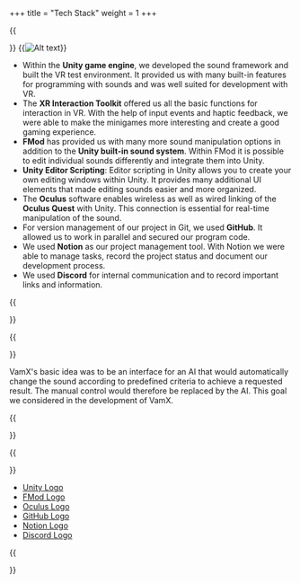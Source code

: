 +++
title = "Tech Stack"
weight = 1
+++

{{<section title="Tech Stack">}}
{{<image src="logos.png" alt="Alt text">}}

* Within the **Unity game engine**, we developed the sound framework and built the VR test environment. It provided us with many built-in features for programming with sounds and was well suited for development with VR.
* The **XR Interaction Toolkit** offered us all the basic functions for interaction in VR. With the help of input events and haptic feedback, we were able to make the minigames more interesting and create a good gaming experience.
* **FMod** has provided us with many more sound manipulation options in addition to the **Unity built-in sound system**. Within FMod it is possible to edit individual sounds differently and integrate them into Unity.
* **Unity Editor Scripting**: Editor scripting in Unity allows you to create your own editing windows within Unity. It provides many additional UI elements that made editing sounds easier and more organized.
* The **Oculus** software enables wireless as well as wired linking of the **Oculus Quest** with Unity. This connection is essential for real-time manipulation of the sound.
* For version management of our project in Git, we used **GitHub**. It allowed us to work in parallel and secured our program code.
* We used **Notion** as our project management tool. With Notion we were able to manage tasks, record the project status and document our development process.
* We used **Discord** for internal communication and to record important links and information.


{{</section>}}

{{<section title="Future">}}

VamX's basic idea was to be an interface for an AI that would automatically change the sound according to predefined criteria to achieve a requested result. The manual control would therefore be replaced by the AI. This goal we considered in the development of VamX.


{{</section>}}



{{<section title="Sources">}}

* [Unity Logo](https://www.versluis.com/wp-content/uploads/2019/09/Unity-Icon-Square.png)
* [FMod Logo](https://documentation.help/FMOD-Ex/logo.png)
* [Oculus Logo](https://aeroventure.org/wp-content/uploads/2019/08/20180920-oculus-rift-logo-1024x831.png)
* [GitHub Logo](https://pngimg.com/uploads/github/github_PNG20.png)
* [Notion Logo](https://thisweekinstartups.com/wp-content/uploads/2021/07/logos-for-dot-com-Notion.png)
* [Discord Logo](https://logos-download.com/wp-content/uploads/2021/01/Discord_Logo_full.png)

{{</section>}}
